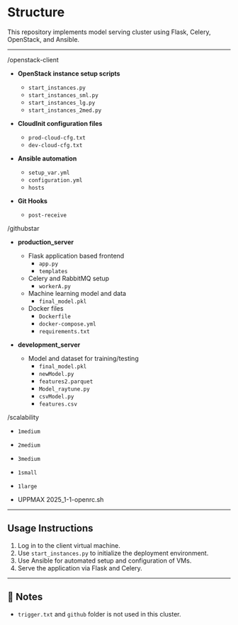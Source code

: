 # Structure

This repository implements model serving cluster using Flask, Celery, OpenStack, and Ansible.

--- 

/openstack-client
- **OpenStack instance setup scripts**  
  - `start_instances.py`  
  - `start_instances_sml.py`  
  - `start_instances_lg.py`  
  - `start_instances_2med.py`  

- **CloudInit configuration files**  
  - `prod-cloud-cfg.txt`  
  - `dev-cloud-cfg.txt`  

- **Ansible automation**  
  - `setup_var.yml`  
  - `configuration.yml`  
  - `hosts`  

- **Git Hooks**  
  - `post-receive`
  

/githubstar
- **production_server**  
  - Flask application based frontend  
    - `app.py`  
    - `templates`  
  - Celery and RabbitMQ setup  
    - `workerA.py`  
  - Machine learning model and data  
    - `final_model.pkl`
  - Docker files  
    - `Dockerfile`  
    - `docker-compose.yml`
    - `requirements.txt` 

- **development_server**  
  - Model and dataset for training/testing  
    - `final_model.pkl`  
    - `newModel.py`  
    - `features2.parquet`  
    - `Model_raytune.py`
    - `csvModel.py` 
    - `features.csv`
   
/scalability 
  - `1medium`  
  - `2medium`  
  - `3medium`  
  - `1small`
  - `1large`
  
 - UPPMAX 2025_1-1-openrc.sh 
---

##  Usage Instructions

1. Log in to the client virtual machine.
2. Use `start_instances.py` to initialize the deployment environment.
3. Use Ansible for automated setup and configuration of VMs.
4. Serve the application via Flask and Celery.

---

## 📝 Notes

- `trigger.txt` and `github` folder is not used in this cluster.

